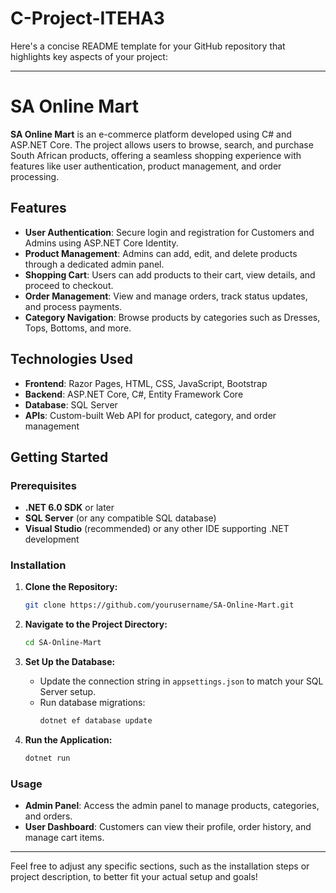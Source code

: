 # C-Project-ITEHA3

Here's a concise README template for your GitHub repository that highlights key aspects of your project:

---

# SA Online Mart

**SA Online Mart** is an e-commerce platform developed using C# and ASP.NET Core. The project allows users to browse, search, and purchase South African products, offering a seamless shopping experience with features like user authentication, product management, and order processing.

## Features

- **User Authentication**: Secure login and registration for Customers and Admins using ASP.NET Core Identity.
- **Product Management**: Admins can add, edit, and delete products through a dedicated admin panel.
- **Shopping Cart**: Users can add products to their cart, view details, and proceed to checkout.
- **Order Management**: View and manage orders, track status updates, and process payments.
- **Category Navigation**: Browse products by categories such as Dresses, Tops, Bottoms, and more.

## Technologies Used

- **Frontend**: Razor Pages, HTML, CSS, JavaScript, Bootstrap
- **Backend**: ASP.NET Core, C#, Entity Framework Core
- **Database**: SQL Server
- **APIs**: Custom-built Web API for product, category, and order management

## Getting Started

### Prerequisites

- **.NET 6.0 SDK** or later
- **SQL Server** (or any compatible SQL database)
- **Visual Studio** (recommended) or any other IDE supporting .NET development

### Installation

1. **Clone the Repository:**
   ```bash
   git clone https://github.com/yourusername/SA-Online-Mart.git
   ```
2. **Navigate to the Project Directory:**
   ```bash
   cd SA-Online-Mart
   ```
3. **Set Up the Database:**
   - Update the connection string in `appsettings.json` to match your SQL Server setup.
   - Run database migrations:
     ```bash
     dotnet ef database update
     ```

4. **Run the Application:**
   ```bash
   dotnet run
   ```

### Usage

- **Admin Panel**: Access the admin panel to manage products, categories, and orders.
- **User Dashboard**: Customers can view their profile, order history, and manage cart items.



---

Feel free to adjust any specific sections, such as the installation steps or project description, to better fit your actual setup and goals!
